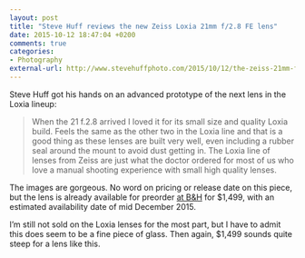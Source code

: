 ```yaml
---
layout: post
title: "Steve Huff reviews the new Zeiss Loxia 21mm f/2.8 FE lens"
date: 2015-10-12 18:47:04 +0200
comments: true
categories: 
- Photography
external-url: http://www.stevehuffphoto.com/2015/10/12/the-zeiss-21mm-f2-8-loxia-lens-review-for-sony-fe-in-pictures/
---
```


Steve Huff got his hands on an advanced prototype of the next lens in the Loxia lineup:

> When the 21 f.2.8 arrived I loved it for its small size and quality Loxia build. Feels the same as the other two in the Loxia line and that is a good thing as these lenses are built very well, even including a rubber seal around the mount to avoid dust getting in. The Loxia line of lenses from Zeiss are just what the doctor ordered for most of us who love a manual shooting experience with small high quality lenses.

The images are gorgeous. No word on pricing or release date on this piece, but the lens is already available for preorder [at B&H](http://www.bhphotovideo.com/c/product/1189220-REG/zeiss_2131_999_loxia_21mm_f_2_8_lens.html) for $1,499, with an estimated availability date of mid December 2015.

I’m still not sold on the Loxia lenses for the most part, but I have to admit this does seem to be a fine piece of glass. Then again, $1,499 sounds quite steep for a lens like this.